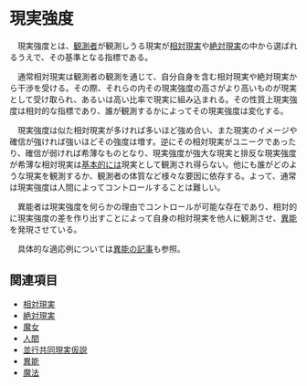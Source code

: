 # 現実強度

　現実強度とは、[観測者](0305人間.md)が観測しうる現実が[相対現実](0301相対現実.md)や[絶対現実](0302絶対現実.md)の中から選ばれるうえで、その基準となる指標である。

　通常相対現実は観測者の観測を通じて、自分自身を含む相対現実や絶対現実から干渉を受ける。その際、それらの内その現実強度の高さがより高いものが現実として受け取られ、あるいは高い比率で現実に組み込まれる。その性質上現実強度は相対的な指標であり、誰が観測するかによってその現実強度は変化する。

　現実強度は似た相対現実が多ければ多いほど強め合い、また現実のイメージや確信が強ければ強いほどその強度は増す。逆にその相対現実がユニークであったり、確信が弱ければ希薄なものとなり、現実強度が強大な現実と排反な現実強度が希薄な相対現実は[基本的には](0309並行共同現実仮説.md)現実として観測され得らない。他にも誰がどのような現実を観測するか、観測者の体質など様々な要因に依存する。よって、通常は現実強度は人間によってコントロールすることは難しい。

　異能者は現実強度を何らかの理由でコントロールが可能な存在であり、相対的に現実強度の差を作り出すことによって自身の相対現実を他人に観測させ、[異能](../異能用語/0001異能.md)を発現させている。

　具体的な適応例については[異能の記事](../異能用語/0001異能.md)も参照。

## 関連項目

- [相対現実](0301相対現実.md)
- [絶対現実](0302絶対現実.md)
- [魔女](0204魔女.md)
- [人間](0305人間.md)
- [並行共同現実仮説](0309並行共同現実仮説.md)
- [異能](../異能用語/0001異能.md)
- [魔法](../異能用語/0002魔法.md)